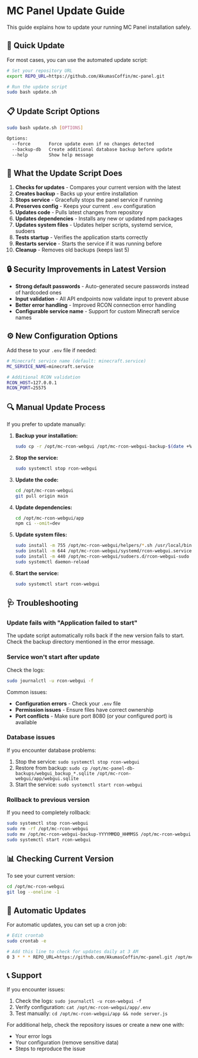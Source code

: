 # MC Panel Update Guide

This guide explains how to update your running MC Panel installation safely.

## 🚀 Quick Update

For most cases, you can use the automated update script:

```bash
# Set your repository URL
export REPO_URL=https://github.com/AkumasCoffin/mc-panel.git

# Run the update script
sudo bash update.sh
```

## 📋 Update Script Options

```bash
sudo bash update.sh [OPTIONS]

Options:
  --force       Force update even if no changes detected
  --backup-db   Create additional database backup before update
  --help        Show help message
```

## 🔧 What the Update Script Does

1. **Checks for updates** - Compares your current version with the latest
2. **Creates backup** - Backs up your entire installation
3. **Stops service** - Gracefully stops the panel service if running
4. **Preserves config** - Keeps your current `.env` configuration
5. **Updates code** - Pulls latest changes from repository
6. **Updates dependencies** - Installs any new or updated npm packages
7. **Updates system files** - Updates helper scripts, systemd service, sudoers
8. **Tests startup** - Verifies the application starts correctly
9. **Restarts service** - Starts the service if it was running before
10. **Cleanup** - Removes old backups (keeps last 5)

## 🔒 Security Improvements in Latest Version

- **Strong default passwords** - Auto-generated secure passwords instead of hardcoded ones
- **Input validation** - All API endpoints now validate input to prevent abuse
- **Better error handling** - Improved RCON connection error handling
- **Configurable service name** - Support for custom Minecraft service names

## ⚙️ New Configuration Options

Add these to your `.env` file if needed:

```bash
# Minecraft service name (default: minecraft.service)
MC_SERVICE_NAME=minecraft.service

# Additional RCON validation
RCON_HOST=127.0.0.1
RCON_PORT=25575
```

## 🔍 Manual Update Process

If you prefer to update manually:

1. **Backup your installation:**
   ```bash
   sudo cp -r /opt/mc-rcon-webgui /opt/mc-rcon-webgui-backup-$(date +%Y%m%d)
   ```

2. **Stop the service:**
   ```bash
   sudo systemctl stop rcon-webgui
   ```

3. **Update the code:**
   ```bash
   cd /opt/mc-rcon-webgui
   git pull origin main
   ```

4. **Update dependencies:**
   ```bash
   cd /opt/mc-rcon-webgui/app
   npm ci --omit=dev
   ```

5. **Update system files:**
   ```bash
   sudo install -m 755 /opt/mc-rcon-webgui/helpers/*.sh /usr/local/bin/
   sudo install -m 644 /opt/mc-rcon-webgui/systemd/rcon-webgui.service /etc/systemd/system/
   sudo install -m 440 /opt/mc-rcon-webgui/sudoers.d/rcon-webgui-sudo /etc/sudoers.d/
   sudo systemctl daemon-reload
   ```

6. **Start the service:**
   ```bash
   sudo systemctl start rcon-webgui
   ```

## 🩺 Troubleshooting

### Update fails with "Application failed to start"

The update script automatically rolls back if the new version fails to start. Check the backup directory mentioned in the error message.

### Service won't start after update

Check the logs:
```bash
sudo journalctl -u rcon-webgui -f
```

Common issues:
- **Configuration errors** - Check your `.env` file
- **Permission issues** - Ensure files have correct ownership
- **Port conflicts** - Make sure port 8080 (or your configured port) is available

### Database issues

If you encounter database problems:
1. Stop the service: `sudo systemctl stop rcon-webgui`
2. Restore from backup: `sudo cp /opt/mc-panel-db-backups/webgui_backup_*.sqlite /opt/mc-rcon-webgui/app/webgui.sqlite`
3. Start the service: `sudo systemctl start rcon-webgui`

### Rollback to previous version

If you need to completely rollback:
```bash
sudo systemctl stop rcon-webgui
sudo rm -rf /opt/mc-rcon-webgui
sudo mv /opt/mc-rcon-webgui-backup-YYYYMMDD_HHMMSS /opt/mc-rcon-webgui
sudo systemctl start rcon-webgui
```

## 📊 Checking Current Version

To see your current version:
```bash
cd /opt/mc-rcon-webgui
git log --oneline -1
```

## 🔄 Automatic Updates

For automatic updates, you can set up a cron job:

```bash
# Edit crontab
sudo crontab -e

# Add this line to check for updates daily at 3 AM
0 3 * * * REPO_URL=https://github.com/AkumasCoffin/mc-panel.git /opt/mc-rcon-webgui/update.sh
```

## 📞 Support

If you encounter issues:
1. Check the logs: `sudo journalctl -u rcon-webgui -f`
2. Verify configuration: `cat /opt/mc-rcon-webgui/app/.env`
3. Test manually: `cd /opt/mc-rcon-webgui/app && node server.js`

For additional help, check the repository issues or create a new one with:
- Your error logs
- Your configuration (remove sensitive data)
- Steps to reproduce the issue